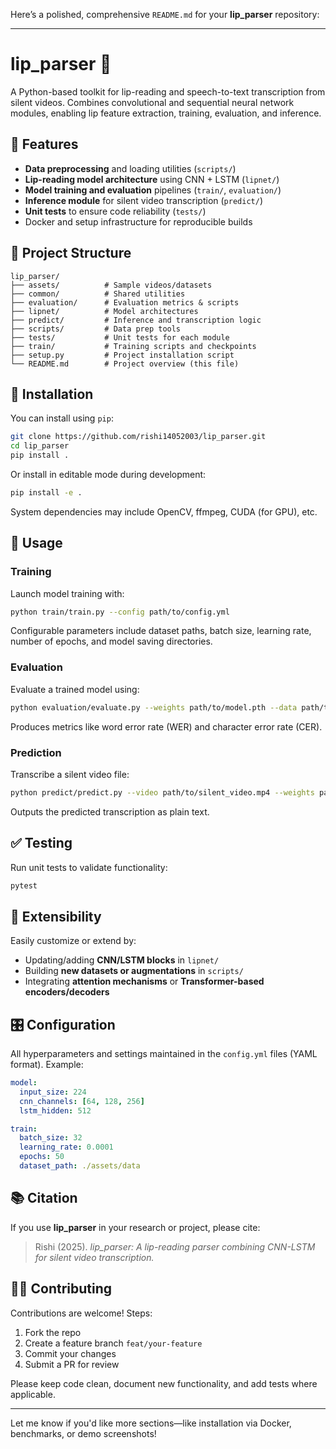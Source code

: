Here’s a polished, comprehensive `README.md` for your **lip\_parser** repository:

---

# lip\_parser 💬

A Python-based toolkit for lip-reading and speech-to-text transcription from silent videos. Combines convolutional and sequential neural network modules, enabling lip feature extraction, training, evaluation, and inference.

## 🚀 Features

* **Data preprocessing** and loading utilities (`scripts/`)
* **Lip-reading model architecture** using CNN + LSTM (`lipnet/`)
* **Model training and evaluation** pipelines (`train/`, `evaluation/`)
* **Inference module** for silent video transcription (`predict/`)
* **Unit tests** to ensure code reliability (`tests/`)
* Docker and setup infrastructure for reproducible builds

## 📁 Project Structure

```
lip_parser/
├── assets/          # Sample videos/datasets
├── common/          # Shared utilities
├── evaluation/      # Evaluation metrics & scripts
├── lipnet/          # Model architectures
├── predict/         # Inference and transcription logic
├── scripts/         # Data prep tools
├── tests/           # Unit tests for each module
├── train/           # Training scripts and checkpoints
├── setup.py         # Project installation script
└── README.md        # Project overview (this file)
```

## 🔧 Installation

You can install using `pip`:

```bash
git clone https://github.com/rishi14052003/lip_parser.git
cd lip_parser
pip install .
```

Or install in editable mode during development:

```bash
pip install -e .
```

System dependencies may include OpenCV, ffmpeg, CUDA (for GPU), etc.

## 🧠 Usage

### Training

Launch model training with:

```bash
python train/train.py --config path/to/config.yml
```

Configurable parameters include dataset paths, batch size, learning rate, number of epochs, and model saving directories.

### Evaluation

Evaluate a trained model using:

```bash
python evaluation/evaluate.py --weights path/to/model.pth --data path/to/testset
```

Produces metrics like word error rate (WER) and character error rate (CER).

### Prediction

Transcribe a silent video file:

```bash
python predict/predict.py --video path/to/silent_video.mp4 --weights path/to/model.pth
```

Outputs the predicted transcription as plain text.

## ✅ Testing

Run unit tests to validate functionality:

```bash
pytest
```

## 🧩 Extensibility

Easily customize or extend by:

* Updating/adding **CNN/LSTM blocks** in `lipnet/`
* Building **new datasets or augmentations** in `scripts/`
* Integrating **attention mechanisms** or **Transformer-based encoders/decoders**

## 🎛️ Configuration

All hyperparameters and settings maintained in the `config.yml` files (YAML format). Example:

```yaml
model:
  input_size: 224
  cnn_channels: [64, 128, 256]
  lstm_hidden: 512

train:
  batch_size: 32
  learning_rate: 0.0001
  epochs: 50
  dataset_path: ./assets/data
```

## 📚 Citation

If you use **lip\_parser** in your research or project, please cite:

> Rishi (2025). *lip\_parser: A lip-reading parser combining CNN-LSTM for silent video transcription.*

## 🧑‍💻 Contributing

Contributions are welcome! Steps:

1. Fork the repo
2. Create a feature branch `feat/your-feature`
3. Commit your changes
4. Submit a PR for review

Please keep code clean, document new functionality, and add tests where applicable.

---

Let me know if you'd like more sections—like installation via Docker, benchmarks, or demo screenshots!

